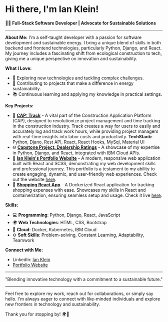 # Hi there, I'm Ian Klein! 

👨‍💻 **Full-Stack Software Developer | Advocate for Sustainable Solutions**

---

**About Me:**
I'm a self-taught developer with a passion for software development and sustainable energy. I bring a unique blend of skills in both backend and frontend technologies, particularly Python, Django, and React. My journey includes a fascinating shift from ecological construction to tech, giving me a unique perspective on innovation and sustainability.

**What I Love:**
- 🚀 Exploring new technologies and tackling complex challenges.
- 🌱 Contributing to projects that make a difference in energy sustainability.
- 📚 Continuous learning and applying my knowledge in practical settings.

**Key Projects:**
- 🔨 **[CAP: Track](https://github.com/IanKlein6/Time-Sheet-App)** - A vital part of the Construction Application Platform (CAP), designed to revolutionize project management and time tracking in the construction industry. Track creates a way for users to easily and accurately log and track work hours, while providing project managers with real-time insights into labor costs and productivity. **TechStack:** Python, Djano, Rest API, React, React Hooks, MySql, Material UI
- 🌐 **[Capstone Project: Dealership Ratings](https://github.com/IanKlein6/Capstone-Project-Dealership-Ratings)** - A showcase of my expertise in Python, Django, and React, integrated with IBM Cloud APIs.
- 🌟 **[Ian Klein's Portfolio Website](https://github.com/IanKlein6/Portfolio-Website-Ian-Klein)** - A modern, responsive web application built with React and SCSS, demonstrating my web development skills and professional journey. This portfolio is a testament to my ability to create engaging, dynamic, and user-friendly web experiences. Check out the website [here](https://ianklein.netlify.app/).
- 🛒 **[Shopping React App](https://github.com/IanKlein6/Shopping-Calculator-App-React)** - A Dockerized React application for tracking shopping expenses with ease. Showcases my skills in React and containerization, ensuring seamless setup and usage. Check it live [here](https://reactshoppingappianklein.netlify.app/).
  
**Skills:**
- 💻 **Programming**: Python, Django, React, JavaScript
- 🌍 **Web Technologies**: HTML, CSS, Bootstrap
- 🐳 **Cloud**: Docker, Kubernetes, IBM Cloud
- ⚙️ **Soft Skills**: Problem-solving, Constant Learning, Adaptability, Teamwork

**Connect with Me:**
- LinkedIn: [Ian Klein](https://www.linkedin.com/in/ianklein66)
- [Portfolio Website](https://ianklein.netlify.app/)

---

"Blending innovative technology with a commitment to a sustainable future."

---

Feel free to explore my work, reach out for collaborations, or simply say hello. I'm always eager to connect with like-minded individuals and explore new frontiers in technology and sustainability.

Thank you for stopping by! 🌍🚀
